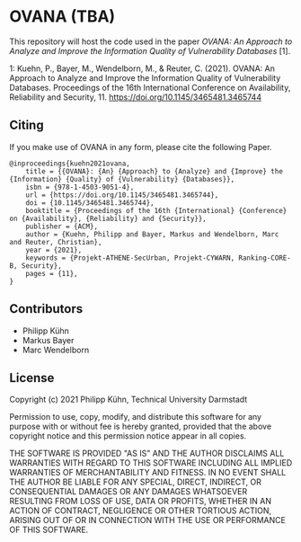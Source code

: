 # OVANA (TBA)

This repository will host the code used in the paper _OVANA: An Approach to Analyze and Improve the Information Quality of Vulnerability Databases_ [1].

1: Kuehn, P., Bayer, M., Wendelborn, M., & Reuter, C. (2021). OVANA: An Approach to Analyze and Improve the Information Quality of Vulnerability Databases. Proceedings of the 16th International Conference on Availability, Reliability and Security, 11. https://doi.org/10.1145/3465481.3465744

## Citing

If you make use of OVANA in any form, please cite the following Paper.

```
@inproceedings{kuehn2021ovana,
	title = {{OVANA}: {An} {Approach} to {Analyze} and {Improve} the {Information} {Quality} of {Vulnerability} {Databases}},
	isbn = {978-1-4503-9051-4},
	url = {https://doi.org/10.1145/3465481.3465744},
	doi = {10.1145/3465481.3465744},
	booktitle = {Proceedings of the 16th {International} {Conference} on {Availability}, {Reliability} and {Security}},
	publisher = {ACM},
	author = {Kuehn, Philipp and Bayer, Markus and Wendelborn, Marc and Reuter, Christian},
	year = {2021},
	keywords = {Projekt-ATHENE-SecUrban, Projekt-CYWARN, Ranking-CORE-B, Security},
	pages = {11},
}
```

## Contributors

- Philipp Kühn
- Markus Bayer
- Marc Wendelborn


## License

Copyright (c) 2021 Philipp Kühn, Technical University Darmstadt

Permission to use, copy, modify, and distribute this software for any
purpose with or without fee is hereby granted, provided that the above
copyright notice and this permission notice appear in all copies.

THE SOFTWARE IS PROVIDED "AS IS" AND THE AUTHOR DISCLAIMS ALL WARRANTIES
WITH REGARD TO THIS SOFTWARE INCLUDING ALL IMPLIED WARRANTIES OF
MERCHANTABILITY AND FITNESS. IN NO EVENT SHALL THE AUTHOR BE LIABLE FOR
ANY SPECIAL, DIRECT, INDIRECT, OR CONSEQUENTIAL DAMAGES OR ANY DAMAGES
WHATSOEVER RESULTING FROM LOSS OF USE, DATA OR PROFITS, WHETHER IN AN
ACTION OF CONTRACT, NEGLIGENCE OR OTHER TORTIOUS ACTION, ARISING OUT OF
OR IN CONNECTION WITH THE USE OR PERFORMANCE OF THIS SOFTWARE.

